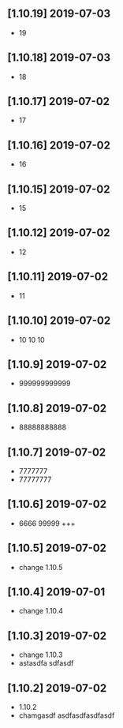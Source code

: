 ## [1.10.19] 2019-07-03

*  19

## [1.10.18] 2019-07-03

*  18

## [1.10.17] 2019-07-02

*  17

## [1.10.16] 2019-07-02

*  16

## [1.10.15] 2019-07-02

*  15

## [1.10.12] 2019-07-02

*  12

## [1.10.11] 2019-07-02

*  11

## [1.10.10] 2019-07-02

*  10 10 10

## [1.10.9] 2019-07-02

*  999999999999

## [1.10.8] 2019-07-02

*  88888888888

## [1.10.7] 2019-07-02

*  7777777
*  77777777

## [1.10.6] 2019-07-02

*  6666 99999 +++

## [1.10.5] 2019-07-02

*  change 1.10.5

## [1.10.4] 2019-07-01

*  change 1.10.4

## [1.10.3] 2019-07-02

*  change 1.10.3
*  astasdfa sdfasdf

## [1.10.2] 2019-07-02

*  1.10.2
*  chamgasdf asdfasdfasdfasdf


